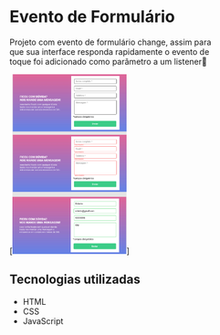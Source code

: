 
# Evento de Formulário
Projeto com evento de formulário change, assim para<br> que sua interface responda rapidamente o evento de<br> toque foi adicionado como parâmetro a um listener🧐


   [<img  width="200"  src="./src/image/modelo.png" alt="Captura de tela do site de formulário">]

## Tecnologias utilizadas
- HTML
- CSS
- JavaScript

